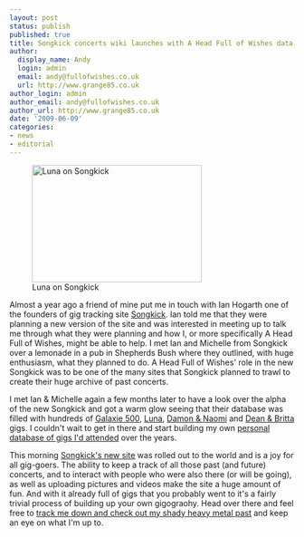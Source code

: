 ```yaml
---
layout: post
status: publish
published: true
title: Songkick concerts wiki launches with A Head Full of Wishes data
author:
  display_name: Andy
  login: admin
  email: andy@fullofwishes.co.uk
  url: http://www.grange85.co.uk
author_login: admin
author_email: andy@fullofwishes.co.uk
author_url: http://www.grange85.co.uk
date: '2009-06-09'
categories:
- news
- editorial
---
```

<p><figure class="caption alignright"><a href="http://www.songkick.com/artists/110737-luna"><img src="https://media.fullofwishes.co.uk/ahfow/uploads/2009/06/songkick.jpg" alt="Luna on Songkick" title="Luna on Songkick" width="300" height="207" class="size-full wp-image-1318" /></a><figcaption class="caption-text">Luna on Songkick</figcaption></figure>
<p>Almost a year ago a friend of mine put me in touch with Ian Hogarth one of the founders of gig tracking site <a href="http://www.songkick.com/">Songkick</a>. Ian told me that they were planning a new version of the site and was interested in meeting up to talk me through what they were planning and how I, or more specifically A Head Full of Wishes, might be able to help. I met Ian and Michelle from Songkick over a lemonade in a pub in Shepherds Bush where they outlined, with huge enthusiasm, what they planned to do. A Head Full of Wishes' role in the new Songkick was to be one of the many sites that Songkick planned to trawl to create their huge archive of past concerts.</p>
<p>I met Ian & Michelle again a few months later to have a look over the alpha of the new Songkick and got a warm glow seeing that their database was filled with hundreds of <a href="http://www.songkick.com/artists/528431-galaxie-500">Galaxie 500</a>, <a href="http://www.songkick.com/artists/110737-luna">Luna</a>, <a href="http://www.songkick.com/artists/414551-damon-and-naomi">Damon & Naomi</a> and <a href="http://www.songkick.com/artists/412940-dean-and-britta">Dean & Britta</a> gigs. I couldn't wait to get in there and start building my own <a href="http://songkick.com/users/grange85/gigography">personal database of gigs I'd attended</a> over the years.</p>
<p>This morning <a href="http://www.songkick.com/">Songkick's new site</a> was rolled out to the world and is a joy for all gig-goers. The ability to keep a track of all those past (and future) concerts, and to interact with people who were also there (or will be going), as well as uploading pictures and videos make the site a huge amount of fun. And with it already full of gigs that you probably went to it's a fairly trivial process of building up your own gigograohy. Head over there and feel free to <a href="http://songkick.com/users/grange85">track me down and check out my shady heavy metal past</a> and keep an eye on what I'm up to.</p>
